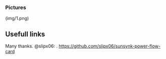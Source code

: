 ### Pictures
(img/1.png) 


## Usefull links
Many thanks. @slipx06:
. https://github.com/slipx06/sunsynk-power-flow-card
